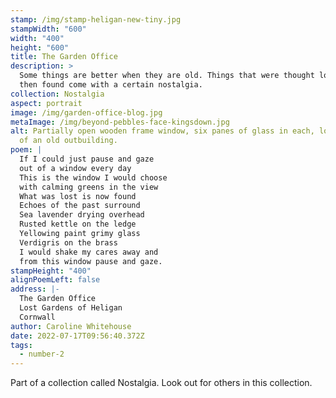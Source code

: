 ```yaml
---
stamp: /img/stamp-heligan-new-tiny.jpg
stampWidth: "600"
width: "400"
height: "600"
title: The Garden Office
description: >
  Some things are better when they are old. Things that were thought lost but
  then found come with a certain nostalgia.
collection: Nostalgia
aspect: portrait
image: /img/garden-office-blog.jpg
metaImage: /img/beyond-pebbles-face-kingsdown.jpg
alt: Partially open wooden frame window, six panes of glass in each, looking out
  of an old outbuilding.
poem: |
  If I could just pause and gaze
  out of a window every day
  This is the window I would choose
  with calming greens in the view
  What was lost is now found
  Echoes of the past surround
  Sea lavender drying overhead
  Rusted kettle on the ledge
  Yellowing paint grimy glass
  Verdigris on the brass
  I would shake my cares away and
  from this window pause and gaze.
stampHeight: "400"
alignPoemLeft: false
address: |-
  The Garden Office
  Lost Gardens of Heligan
  Cornwall
author: Caroline Whitehouse
date: 2022-07-17T09:56:40.372Z
tags:
  - number-2
---
```

Part of a collection called Nostalgia. Look out for others in this collection.